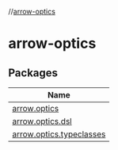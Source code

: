 //[arrow-optics](index.md)

# arrow-optics

## Packages

| Name |
|---|
| [arrow.optics](arrow-optics/arrow.optics/index.md) |
| [arrow.optics.dsl](arrow-optics/arrow.optics.dsl/index.md) |
| [arrow.optics.typeclasses](arrow-optics/arrow.optics.typeclasses/index.md) |
